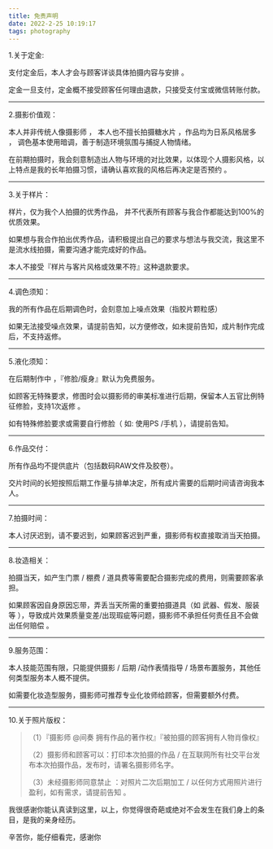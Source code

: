 ```yaml
---
title: 免责声明
date: 2022-2-25 10:19:17
tags: photography
---
```


1.关于定金:

支付定金后，本人才会与顾客详谈具体拍摄内容与安排 。

定金一旦支付，定金概不接受顾客任何理由退款，只接受支付宝或微信转账付款。

------

2.摄影价值观：

本人并非传统人像摄影师 ， 本人也不擅长拍摄糖水片 ，作品均为日系风格居多 ，  调色基本使用暗调，善于制造环境氛围与捕捉人物情绪。

在前期拍摄时，我会刻意制造出人物与环境的对比效果，以体现个人摄影风格，以上特点是我的长年拍摄习惯，请确认喜欢我的风格后再决定是否预约 。

------

3.关于样片：

样片，仅为我个人拍摄的优秀作品， 并不代表所有顾客与我合作都能达到100%的优质效果。

如果想与我合作拍出优秀作品，请积极提出自己的要求与想法与我交流，我这里不是流水线拍摄，需要沟通才能完成好的作品。

本人不接受『样片与客片风格或效果不符』这种退款要求。

------

4.调色须知：

我的所有作品在后期调色时，会刻意加上噪点效果（指胶片颗粒感）

如果无法接受噪点效果，请提前告知，以方便修改，如未提前告知，成片制作完成后，不支持返修。

------

5.液化须知：

在后期制作中 ，『修脸/瘦身』默认为免费服务。

如顾客无特殊要求，修图时会以摄影师的审美标准进行后期，保留本人五官比例特征修脸，支持1次返修 。

如有特殊修脸要求或需要自行修脸（ 如: 使用PS /手机 ），请提前告知。

------

6.作品交付：

所有作品均不提供底片（包括数码RAW文件及胶卷）。

交片时间的长短按照后期工作量与排单决定，所有成片需要的后期时间请咨询我本人。

------

7.拍摄时间：

本人讨厌迟到，请不要迟到，如果顾客迟到严重，摄影师有权直接取消当天拍摄。

------

8.妆造相关：

拍摄当天，如产生门票 / 棚费 / 道具费等需要配合摄影完成的费用，则需要顾客承担。

如果顾客因自身原因忘带，弄丢当天所需的重要拍摄道具（如 武器、假发、服装等 ），导致成片效果质量变差/出现瑕疵等问题，摄影师不承担任何责任且不会做出任何赔偿 。

------

9.服务范围：

本人技能范围有限，只能提供摄影 / 后期 /动作表情指导 / 场景布置服务，其他任何类型服务本人概不提供。

如需要化妆造型服务，摄影师可推荐专业化妆师给顾客，但需要额外付费。

------

10.关于照片版权：

> （1）『摄影师 @间奏 拥有作品的著作权』『被拍摄的顾客拥有人物肖像权』
>
> （2）摄影师和顾客可以：打印本次拍摄的作品 / 在互联网所有社交平台发布本次拍摄作品，发布时，请署名摄影师名字。
>
> （3）未经摄影师同意禁止 ：对照片二次后期加工 / 以任何方式用照片进行盈利，如有需求，请提前告知 。

我很感谢你能认真读到这里，以上，你觉得很奇葩或绝对不会发生在我们身上的条目，是我的亲身经历。

辛苦你，能仔细看完，感谢你
